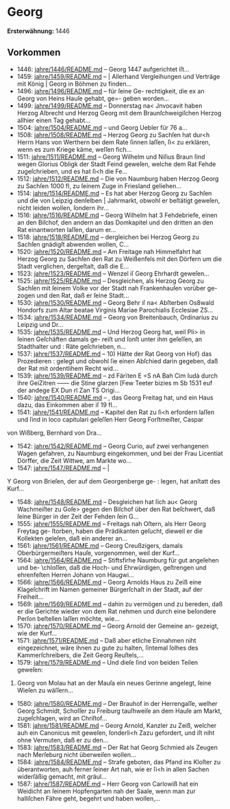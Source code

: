# Georg

**Ersterwähnung:** 1446

## Vorkommen
- 1446: [jahre/1446/README.md](../jahre/1446/README.md) – Georg 1447 aufgerichtet
iſt...
- 1459: [jahre/1459/README.md](../jahre/1459/README.md) – |
Allerhand Vergleihungen und Verträge mit König |
Georg in Böhmen zu finden...
- 1496: [jahre/1496/README.md](../jahre/1496/README.md) – für ſeine Ge-
rechtigkeit, die ex an Georg von Heins Hauſe gehabt, ge=-
geben worden...
- 1499: [jahre/1499/README.md](../jahre/1499/README.md) – Donnerstag na< Jnvocavit haben Herzog Albrecht
und Herzog Georg mit dem Braunſchweigiſchen Herzog
allhier einen Tag gehabt...
- 1504: [jahre/1504/README.md](../jahre/1504/README.md) – und Georg Uebler für 76 a...
- 1508: [jahre/1508/README.md](../jahre/1508/README.md) – Herzog Georg zu Sachſen hat dur<h Herrn Hans von
Werthern bei dem Rate ſinnen laſſen, ſi< zu erklären,
wenn es zum Kriege käme, weſſen fich...
- 1511: [jahre/1511/README.md](../jahre/1511/README.md) – Georg Wilhelm und Niſius Braun ſind wegen Glorius
Obligk der Stadt Feind geweſen, welche dem Rat Fehde
zugeſchrieben, und es hat ſi<h die Fe...
- 1512: [jahre/1512/README.md](../jahre/1512/README.md) – Die von Naumburg haben Herzog Georg zu Sachſen
1000 fl, zu ſeinem Zuge in Friesland geliehen...
- 1514: [jahre/1514/README.md](../jahre/1514/README.md) – Es hat aber
Herzog Georg zu Sachſen und die von Leipzig denſelben |
Jahrmarkt, obwohl er beſtätigt geweſen, nicht leiden wollen,
ſondern ihr...
- 1516: [jahre/1516/README.md](../jahre/1516/README.md) – Georg Wilhelm hat 3 Fehdebriefe, einen an den
Biſchof, den andern an das Domkapitel und den dritten
an den Rat einantworten laſſen, darum er...
- 1518: [jahre/1518/README.md](../jahre/1518/README.md) – dergleichen bei Herzog Georg zu Sachſen
gnädigſt abwenden wollen, C...
- 1520: [jahre/1520/README.md](../jahre/1520/README.md) – Am Freitage nah Himmelfahrt hat Herzog Georg zu
Sachſen den Rat zu Weißenfels mit den Dörfern um die
Stadt verglichen, dergeſtalt, daß die E...
- 1523: [jahre/1523/README.md](../jahre/1523/README.md) – Wenzel iſ Georg
Ehrhardt geweſen...
- 1525: [jahre/1525/README.md](../jahre/1525/README.md) – Desgleichen, als Herzog Georg zu Sachſen mit ſeinem
Volke vor der Stadt nah Frankenhauſen vorüber ge-
zogen und den Rat, daß er ſeine Stadt...
- 1530: [jahre/1530/README.md](../jahre/1530/README.md) – Georg Behr iſ na< Abſterben Os8wald Hondorfs
zum Altar beatae Virginis Mariae Parochialis Ecclesiae
ZS...
- 1534: [jahre/1534/README.md](../jahre/1534/README.md) – Georg von Breitenbauch, Ordinarius zu
Leipzig und Dr...
- 1535: [jahre/1535/README.md](../jahre/1535/README.md) – Und Herzog
Georg hat, weil Pli> in ſeinen Geſchäften damals ge-
reiſt und ſonſt unter ihm geſeſſen, an Stadthalter und :
Räte geſchrieben, n...
- 1537: [jahre/1537/README.md](../jahre/1537/README.md) – 10) Hätte der Rat Georg von Hof} das Prozedieren :
gelegt und obwohl ſie einen Abſchied darin gegeben, daß
der Rat mit ordentlihem Recht wid...
- 1539: [jahre/1539/README.md](../jahre/1539/README.md) – zd Färïten E =S
nA Bah Cim Iudà durch ihre GeiZitren ——
die Stine glarzen [Few Teeter bizies m
Sb 1531 euf der andege EX Dun rl Zan TS
Origi...
- 1540: [jahre/1540/README.md](../jahre/1540/README.md) – , das Georg Freitag
hat, und ein Haus dazu, das Einkommen aber iſ 19 fl...
- 1541: [jahre/1541/README.md](../jahre/1541/README.md) – Kapitel den Rat zu ſi<h erfordern laſſen und ſind in
loco capitulari geſeſſen Herr Georg Forſtmeiſter, Caspar

von Wißberg, Bernhard von Dra...
- 1542: [jahre/1542/README.md](../jahre/1542/README.md) – Georg Curio, auf zwei
verhangenen Wagen gefahren, zu Naumburg eingekommen,
und bei der Frau Licentiat Dörffer, die Zeit Wittwe, am
Markte wo...
- 1547: [jahre/1547/README.md](../jahre/1547/README.md) – |

Y Georg von Brieſen, der auf dem Georgenberge ge-
: legen, hat anſtatt des Kurf...
- 1548: [jahre/1548/README.md](../jahre/1548/README.md) – Desgleichen hat ſich au< Georg Wachmeiſter zu Goſe>
gegen den Biſchof über den Rat beſchwert, daß ſeine
Bürger in der Zeit der Fehden ſein G...
- 1555: [jahre/1555/README.md](../jahre/1555/README.md) – Freitags nah Oſtern, als Herr Georg Freytag ge-
ſtorben, haben die Prädikanten geſucht, dieweil er die
Kollekten geleſen, daß ein anderer an...
- 1561: [jahre/1561/README.md](../jahre/1561/README.md) – Georg Creußzigers,
damals Oberbürgermeiſters Hauſe, vorgenommen, weil der
Kurf...
- 1564: [jahre/1564/README.md](../jahre/1564/README.md) – Stiftsfirhe Naumburg für gut angeſehen und be-
\chloſſen, daß die Hoch- und Ehrwürdigen, geſtrengen und
ehrenfeſten Herren Johann von Haugwi...
- 1566: [jahre/1566/README.md](../jahre/1566/README.md) – Georg Arnolds
Haus zu Zeiß eine Klageſchrift im Namen gemeiner
Bürgerſchaſt in der Stadt, auf der Freiheit...
- 1569: [jahre/1569/README.md](../jahre/1569/README.md) – dahin zu vermögen und zu bereden, daß er die Gerichte
wieder von dem Rat nehmen und durch eine beſondere
Perſon beſtellen laſſen möchte, wie...
- 1570: [jahre/1570/README.md](../jahre/1570/README.md) – Georg Arnold der Gemeine an-
gezeigt, wie der Kurf...
- 1571: [jahre/1571/README.md](../jahre/1571/README.md) – Daß
aber etliche Einnahmen niht eingezeichnet, wäre ihnen zu
gute zu halten, ſintemal ſolhes des Kammerſchreibers,
die Zeit Georg Reuſtels,...
- 1579: [jahre/1579/README.md](../jahre/1579/README.md) – Und
dieſe ſind von beiden Teilen geweſen:

1) Georg von Molau hat an der Mauſa ein neues
Gerinne angelegt, ſeine Wieſen zu wäſſern...
- 1580: [jahre/1580/README.md](../jahre/1580/README.md) – Der Brauhof in der Herrengaſſe, welher Georg
Schmidt, Schoſſer zu Freiburg tauſhweiſe an dem Hauſe
am Markt, zugeſchlagen, wird an Chriſtof...
- 1581: [jahre/1581/README.md](../jahre/1581/README.md) – Georg Arnold, Kanzler zu Zeiß,
welcher auh ein Canonicus mit geweſen, ſonderli<h Zazu
gefordert, und iſt niht ohne Vermuten, daß er zu den...
- 1583: [jahre/1583/README.md](../jahre/1583/README.md) – Der Rat hat Georg Schmied als Zeugen nach
Merſeburg nicht überweiſen wollen...
- 1584: [jahre/1584/README.md](../jahre/1584/README.md) – Strafe geboten, das Pfand
ins Kloſter zu überantworten, auh ferner ſeiner Art nah,
wie er ſi<h in allen Sachen widerſäßig gemacht, mit
gräul...
- 1587: [jahre/1587/README.md](../jahre/1587/README.md) – Herr Georg von Carlowiß hat ein Weidicht an ſeinem
Hopfengarten nah der Saale, wenn man zur halliſchen
Fähre geht, begehrt und haben wollen,...

